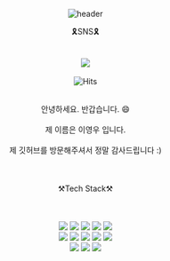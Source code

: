 <div align="center">
            
            
            
            


![header](https://capsule-render.vercel.app/api?type=waving&color=0:F2FCBC,100:EEFF8C&height=300&text=welcome&desc=Youngwoo's%20GitHub&animation=fadeIn)


  

🎗SNS🎗<br><br>
<a href="https://www.instagram.com/2__0__woo/">  
<img src="https://img.shields.io/badge/Instagram-E4405F?style=flat-square&logo=Instagram&logoColor=white"/></a><br><br>
![Hits](https://hits.seeyoufarm.com/api/count/incr/badge.svg?url=https%3A%2F%2Fgithub.com%2Frolldeep2&count_bg=%23EEFF8C&title_bg=%23555555&icon=smugmug.svg&icon_color=%23E7E7E7&title=hi&edge_flat=false)
<br><br>

<center>안녕하세요. 반갑습니다. 😄</center><br>
<center>제 이름은 이영우 입니다.</center><br>
<center>제 깃허브를 방문해주셔서 정말 감사드립니다 :) </center><br><br><br>
            
<center>⚒Tech Stack⚒</center><br><br><br>
<img src="https://img.shields.io/badge/HTML-E34F26?style=flat-square&logo=HTML5&logoColor=white"/>
<img src="https://img.shields.io/badge/CSS3-1572B6?style=flat-square&logo=CSS3&logoColor=white"/>
<img src="https://img.shields.io/badge/SCSS-DB7093?style=flat-square&logo=SASS&logoColor=white"/>
<img src="https://img.shields.io/badge/JavaScript-F7DF1E?style=flat-square&logo=JavaScript&logoColor=white"/>
<img src="https://img.shields.io/badge/TypeScript-3178C6?style=flat-square&logo=TypeScript&logoColor=white"/>
            <br>

<img src="https://img.shields.io/badge/React-61DAFB?style=flat-square&logo=React&logoColor=white"/>
<img src="https://img.shields.io/badge/Redux-764ABC?style=flat-square&logo=Redux&logoColor=white"/>
<img src="https://img.shields.io/badge/jQuery-0769AD?style=flat-square&logo=jQuery&logoColor=white"/>

<img src="https://img.shields.io/badge/npm-CB3837?style=flat-square&logo=npm&logoColor=white"/>
<img src="https://img.shields.io/badge/Yarn-2C8EBB?style=flat-square&logo=Yarn&logoColor=white"/>
            <br>
            
<img src="https://img.shields.io/badge/Java-007396?style=flat-square&logo=Java&logoColor=white"/>
<img src="https://img.shields.io/badge/Spring-6DB33F?style=flat-square&logo=Spring&logoColor=white"/>
<img src="https://img.shields.io/badge/MySQL-4479A1?style=flat-square&logo=MySQL&logoColor=white"/>

            
            
</div>
